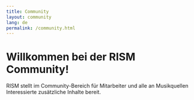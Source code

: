```yaml
---
title: Community
layout: community
lang: de
permalink: /community.html
---
```


# Willkommen bei der RISM Community! 

RISM stellt im Community-Bereich für Mitarbeiter und alle an Musikquellen Interessierte zusätzliche Inhalte bereit. 
